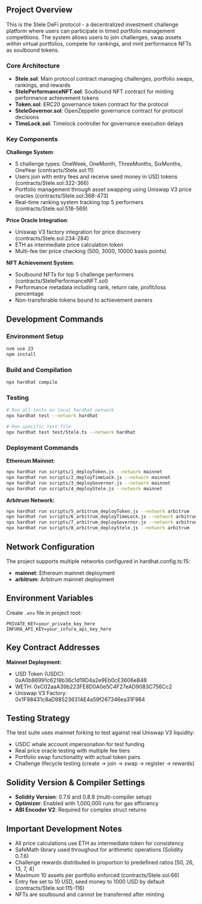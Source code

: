 ## Project Overview

This is the Stele DeFi protocol - a decentralized investment challenge platform where users can participate in timed portfolio management competitions. The system allows users to join challenges, swap assets within virtual portfolios, compete for rankings, and mint performance NFTs as soulbound tokens.

### Core Architecture

- **Stele.sol**: Main protocol contract managing challenges, portfolio swaps, rankings, and rewards
- **StelePerformanceNFT.sol**: Soulbound NFT contract for minting performance achievement tokens
- **Token.sol**: ERC20 governance token contract for the protocol
- **SteleGovernor.sol**: OpenZeppelin governance contract for protocol decisions
- **TimeLock.sol**: Timelock controller for governance execution delays

### Key Components

**Challenge System**:
- 5 challenge types: OneWeek, OneMonth, ThreeMonths, SixMonths, OneYear (contracts/Stele.sol:11)
- Users join with entry fees and receive seed money in USD tokens (contracts/Stele.sol:322-366)
- Portfolio management through asset swapping using Uniswap V3 price oracles (contracts/Stele.sol:368-473)
- Real-time ranking system tracking top 5 performers (contracts/Stele.sol:518-569)

**Price Oracle Integration**:
- Uniswap V3 factory integration for price discovery (contracts/Stele.sol:234-284)
- ETH as intermediate price calculation token
- Multi-fee tier price checking (500, 3000, 10000 basis points)

**NFT Achievement System**:
- Soulbound NFTs for top 5 challenge performers (contracts/StelePerformanceNFT.sol)
- Performance metadata including rank, return rate, profit/loss percentage
- Non-transferable tokens bound to achievement owners

## Development Commands

### Environment Setup
```bash
nvm use 23
npm install
```

### Build and Compilation
```bash
npx hardhat compile
```

### Testing
```bash
# Run all tests on local hardhat network
npx hardhat test --network hardhat

# Run specific test file
npx hardhat test test/Stele.ts --network hardhat
```

### Deployment Commands

**Ethereum Mainnet:**
```bash
npx hardhat run scripts/1_deployToken.js --network mainnet
npx hardhat run scripts/2_deployTimeLock.js --network mainnet
npx hardhat run scripts/3_deployGovernor.js --network mainnet
npx hardhat run scripts/4_deployStele.js --network mainnet
```

**Arbitrum Network:**
```bash
npx hardhat run scripts/5_arbitrum_deployToken.js --network arbitrum
npx hardhat run scripts/6_arbitrum_deployTimeLock.js --network arbitrum
npx hardhat run scripts/7_arbitrum_deployGovernor.js --network arbitrum
npx hardhat run scripts/8_arbitrum_deployStele.js --network arbitrum
```

## Network Configuration

The project supports multiple networks configured in hardhat.config.ts:15:
- **mainnet**: Ethereum mainnet deployment
- **arbitrum**: Arbitrum mainnet deployment  

## Environment Variables

Create `.env` file in project root:
```
PRIVATE_KEY=your_private_key_here
INFURA_API_KEY=your_infura_api_key_here
```

## Key Contract Addresses

**Mainnet Deployment:**
- USD Token (USDC): 0xA0b86991c6218b36c1d19D4a2e9Eb0cE3606eB48
- WETH: 0xC02aaA39b223FE8D0A0e5C4F27eAD9083C756Cc2
- Uniswap V3 Factory: 0x1F98431c8aD98523631AE4a59f267346ea31F984

## Testing Strategy

The test suite uses mainnet forking to test against real Uniswap V3 liquidity:
- USDC whale account impersonation for test funding
- Real price oracle testing with multiple fee tiers
- Portfolio swap functionality with actual token pairs
- Challenge lifecycle testing (create → join → swap → register → rewards)

## Solidity Version & Compiler Settings

- **Solidity Version**: 0.7.6 and 0.8.8 (multi-compiler setup)
- **Optimizer**: Enabled with 1,000,000 runs for gas efficiency
- **ABI Encoder V2**: Required for complex struct returns

## Important Development Notes

- All price calculations use ETH as intermediate token for consistency
- SafeMath library used throughout for arithmetic operations (Solidity 0.7.6)
- Challenge rewards distributed in proportion to predefined ratios [50, 26, 13, 7, 4]
- Maximum 10 assets per portfolio enforced (contracts/Stele.sol:66)
- Entry fee set to 10 USD, seed money to 1000 USD by default (contracts/Stele.sol:115-116)
- NFTs are soulbound and cannot be transferred after minting